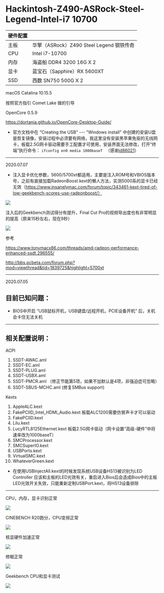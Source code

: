 # Hackintosh-Z490-ASRock-Steel-Legend-Intel-i7 10700

| 硬件配置 ||
|---|----------------------------------|
| 主板  | 华擎（ASRock）Z490 Steel Legend 钢铁传奇 |
|CPU|Intel i7-10700                      |
|内存|海盗船 DDR4 3200 16G X 2|
|显卡|蓝宝石（Sapphire）RX 5600XT|
|SSD|西数 SN750 500G X 2|


macOS Catalina 10.15.5

按照官方指引 Comet Lake 做的引导

OpenCore 0.5.9 

https://dortania.github.io/OpenCore-Desktop-Guide/

* 官方文档中在 “Creating the USB” --- "Windows install" 中创建的安装U盘是恢复镜像，安装过程中必须要有网络，我这里没有安装黑苹果免驱的无线网卡，板载2.5G网卡驱动需要手工配置才可使用，安装界面无法修改，打开“终端”执行命令：
    `ifconfig en0 media 1000baseT ` （感谢[id86021](https://github.com/xiaoyaowx/Hackintosh-Z490-ASRock-Steel-Legend-Intel-10700/issues/2#issue-651397552)）
    
-------
2020.07.07

* 注入显卡优化参数，5600/5700xt都适用，主要是注入ROM号和VBIOS版本号，之前有直接加载RadeonBoost.kext的懒人方法，实测5000系的显卡已经无效（https://www.insanelymac.com/forum/topic/343461-kext-tired-of-low-geekbench-scores-use-radeonboost/）

![](ScreenShot/7.png)

注入后的Geekbench测试得分有提升，Final Cut Pro的视频导出度也有非常明显的提高（原来15秒左右，现在9秒）

![](ScreenShot/6.png)

参考

https://www.tonymacx86.com/threads/amd-radeon-performance-enhanced-ssdt.296555/

http://bbs.pcbeta.com/forum.php?mod=viewthread&tid=1839725&highlight=5700xt

-------
2020.07.05

## 目前已知问题：
* BIOS中开启 “USB鼠标开机，USB键盘/远程开机，PCIE设备开机” 后，关机会卡住无法关机 

-------
## 相关配置说明：
ACPI
1. SSDT-AWAC.aml
2. SSDT-EC.aml
3. SSDT-PLUG.aml
4. SSDT-USBX.aml 
5. SSDT-PMCR.aml （修正节能第5项，如果不加默认是4项，非强迫症可忽略）
6. SSDT-SBUS-MCHC.aml (修复SMBus support) 

Kexts
1. AppleALC.kext
2. FakePCIID_Intel_HDMI_Audio.kext  板载ALC1200需要仿冒声卡才可以驱动
3. FakePCIID.kext
4. Lilu.kext
5. LucyRTL8125Ethernet.kext   板载2.5G网卡驱动（网卡设置“高级-硬件”中将速率改为1000baseT）
6. SMCProcessor.kext
7. SMCSuperIO.kext
8. USBPorts.kext
9. VirtualSMC.kext
10. WhateverGreen.kext

* 在使用USBInjectAll.kext的时候发现系统USB设备HS13被识别为LED Controller 应该和主板的LED光效有关，重启进入Bios后会造成Bios中的主板LED光效开关失效，只能重新定制USBPort.kext，将HS13设备排除


-------
CPU，内存，显卡识别正常

![](ScreenShot/1.png)

CINEBENCH R20跑分，CPU变频正常

![](ScreenShot/2.png)

核显硬件加速正常

![](ScreenShot/3.png)

修眠正常

![](ScreenShot/4.png)


Geekbench CPU和显卡测试

![](ScreenShot/5.png)